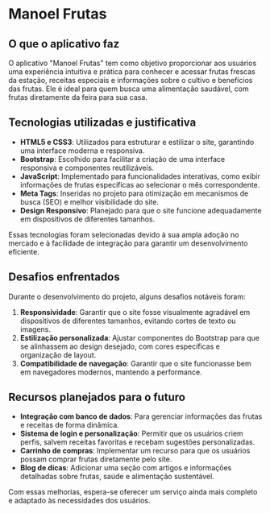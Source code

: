 
# Manoel Frutas

## O que o aplicativo faz
O aplicativo "Manoel Frutas" tem como objetivo proporcionar aos usuários uma experiência intuitiva e prática para conhecer e acessar frutas frescas da estação, receitas especiais e informações sobre o cultivo e benefícios das frutas. Ele é ideal para quem busca uma alimentação saudável, com frutas diretamente da feira para sua casa.

## Tecnologias utilizadas e justificativa
- **HTML5 e CSS3**: Utilizados para estruturar e estilizar o site, garantindo uma interface moderna e responsiva.
- **Bootstrap**: Escolhido para facilitar a criação de uma interface responsiva e componentes reutilizáveis.
- **JavaScript**: Implementado para funcionalidades interativas, como exibir informações de frutas específicas ao selecionar o mês correspondente.
- **Meta Tags**: Inseridas no projeto para otimização em mecanismos de busca (SEO) e melhor visibilidade do site.
- **Design Responsivo**: Planejado para que o site funcione adequadamente em dispositivos de diferentes tamanhos.

Essas tecnologias foram selecionadas devido à sua ampla adoção no mercado e à facilidade de integração para garantir um desenvolvimento eficiente.

## Desafios enfrentados
Durante o desenvolvimento do projeto, alguns desafios notáveis foram:
1. **Responsividade**: Garantir que o site fosse visualmente agradável em dispositivos de diferentes tamanhos, evitando cortes de texto ou imagens.
2. **Estilização personalizada**: Ajustar componentes do Bootstrap para que se alinhassem ao design desejado, com cores específicas e organização de layout.
3. **Compatibilidade de navegação**: Garantir que o site funcionasse bem em navegadores modernos, mantendo a performance.

## Recursos planejados para o futuro
- **Integração com banco de dados**: Para gerenciar informações das frutas e receitas de forma dinâmica.
- **Sistema de login e personalização**: Permitir que os usuários criem perfis, salvem receitas favoritas e recebam sugestões personalizadas.
- **Carrinho de compras**: Implementar um recurso para que os usuários possam comprar frutas diretamente pelo site.
- **Blog de dicas**: Adicionar uma seção com artigos e informações detalhadas sobre frutas, saúde e alimentação sustentável.

Com essas melhorias, espera-se oferecer um serviço ainda mais completo e adaptado às necessidades dos usuários.
